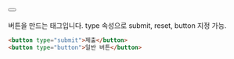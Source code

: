 # <button>

버튼을 만드는 태그입니다. type 속성으로 submit, reset, button 지정 가능.

```html
<button type="submit">제출</button>
<button type="button">일반 버튼</button>
```
